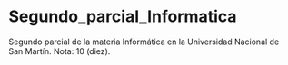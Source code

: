 # Segundo_parcial_Informatica
Segundo parcial de la materia Informática en la Universidad Nacional de San Martín.  Nota: 10 (diez).
